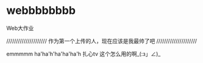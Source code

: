 ﻿# webbbbbbbb
Web大作业

/////////////////////
作为第一个上传的人，现在应该是我最帅了吧
/////////////////////

emmmmm
ha'ha'h'ha'ha'ha'h
扎心tv 这个怎么用的啊_(:з」∠)_
